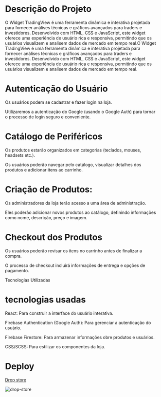 <h1>Descrição do Projeto</h1>
<p>O Widget TradingView é uma ferramenta dinâmica e interativa projetada para fornecer análises técnicas e gráficos avançados para traders e investidores. Desenvolvido com HTML, CSS e JavaScript, este widget oferece uma experiência de usuário rica e responsiva, permitindo que os usuários visualizem e analisem dados de mercado em tempo real.O Widget TradingView é uma ferramenta dinâmica e interativa projetada para fornecer análises técnicas e gráficos avançados para traders e investidores. Desenvolvido com HTML, CSS e JavaScript, este widget oferece uma experiência de usuário rica e responsiva, permitindo que os usuários visualizem e analisem dados de mercado em tempo real.</p>

<h1>Autenticação do Usuário</h1>
<p>Os usuários podem se cadastrar e fazer login na loja.</p
<p>Utilizaremos a autenticação do Google (usando o Google Auth) para tornar o processo de login seguro e conveniente.</p>
<h1>Catálogo de Periféricos</h1>
<p>Os produtos estarão organizados em categorias (teclados, mouses, headsets etc.).</p>
<p>Os usuários poderão navegar pelo catálogo, visualizar detalhes dos produtos e adicionar itens ao carrinho.</p>
<h1>Criação de Produtos:</h1>
<p>Os administradores da loja terão acesso a uma área de administração.</p>
<p>Eles poderão adicionar novos produtos ao catálogo, definindo informações como nome, descrição, preço e imagem.</p>
<h1>Checkout dos Produtos</h1>
<p>Os usuários poderão revisar os itens no carrinho antes de finalizar a compra.</p>
<p>O processo de checkout incluirá informações de entrega e opções de pagamento.</p>
Tecnologias Utilizadas

<h1>tecnologias usadas</h1>
<p>React: Para construir a interface do usuário interativa.</p>
<p>Firebase Authentication (Google Auth): Para gerenciar a autenticação do usuário.</p>
<p>Firebase Firestore: Para armazenar informações
obre produtos e usuários.</p>
<p>CSS/SCSS: Para estilizar os componentes da loja.</p>

<h1>Deploy</h1>

[Drop store](https://fsw-store-psi-six.vercel.app/)



![drop-store](https://github.com/artur-debv/Drop-store/assets/97331300/588e9b67-4b07-4927-9bb3-72f5d87a35e7)

